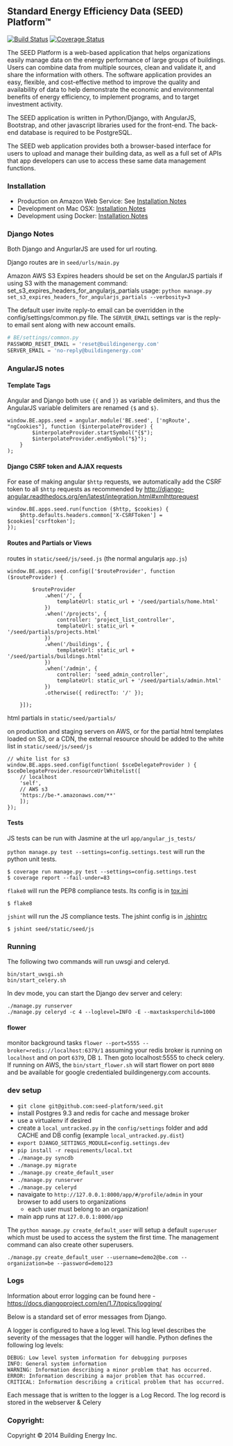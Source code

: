 ## Standard Energy Efficiency Data (SEED) Platform™
[![Build Status][travis-img]][travis-url] [![Coverage Status][coveralls-img]][coveralls-url]

The SEED Platform is a web-based application that helps organizations easily manage data on the energy performance of large groups of buildings. Users can combine data from multiple sources, clean and validate it, and share the information with others. The software application provides an easy, flexible, and cost-effective method to improve the quality and availability of data to help demonstrate the economic and environmental benefits of energy efficiency, to implement programs, and to target investment activity.

The SEED application is written in Python/Django, with AngularJS, Bootstrap, and other javascript libraries used for the front-end. The back-end database is required to be PostgreSQL.

The SEED web application provides both a browser-based interface for users to upload and manage their building data, as well as a full set of APIs that app developers can use to access these same data management functions.


### Installation
* Production on Amazon Web Service: See [Installation Notes](http://www.github.com/seed-platform/seed/wiki/Installation)
* Development on Mac OSX: [Installation Notes](https://github.com/SEED-platform/seed/wiki/Development-version-of-SEED-on-a-Mac-OSX)
* Development using Docker: [Installation Notes](https://github.com/SEED-platform/seed/wiki/Development-version-of-SEED-on-a-Docker)

### Django Notes
Both Django and AngurlarJS are used for url routing.

Django routes are in `seed/urls/main.py`

Amazon AWS S3 Expires headers should be set on the AngularJS partials if using S3 with the management command: set_s3_expires_headers_for_angularjs_partials
 usage: `python manage.py set_s3_expires_headers_for_angularjs_partials --verbosity=3`

The default user invite reply-to email can be overridden in the config/settings/common.py file. The `SERVER_EMAIL` settings var is the reply-to email sent along with new account emails.

```python
# BE/settings/common.py
PASSWORD_RESET_EMAIL = 'reset@buildingenergy.com'
SERVER_EMAIL = 'no-reply@buildingenergy.com'
```

### AngularJS notes

#### Template Tags
Angular and Django both use `{{` and `}}` as variable delimiters, and thus the AngularJS variable delimiters are renamed `{$` and `$}`.

```
window.BE.apps.seed = angular.module('BE.seed', ['ngRoute', "ngCookies"], function ($interpolateProvider) {
        $interpolateProvider.startSymbol("{$");
        $interpolateProvider.endSymbol("$}");
    }
);
```

#### Django CSRF token and AJAX requests
For ease of making angular `$http` requests, we automatically add the CSRF token to all `$http` requests as recommended by http://django-angular.readthedocs.org/en/latest/integration.html#xmlhttprequest

```
window.BE.apps.seed.run(function ($http, $cookies) {
    $http.defaults.headers.common['X-CSRFToken'] = $cookies['csrftoken'];
});
```

#### Routes and Partials or Views
routes in `static/seed/js/seed.js` (the normal angularjs `app.js`)

```
window.BE.apps.seed.config(['$routeProvider', function ($routeProvider) {

        $routeProvider
            .when('/', {
                templateUrl: static_url + '/seed/partials/home.html'
            })
            .when('/projects', {
                controller: 'project_list_controller',
                templateUrl: static_url + '/seed/partials/projects.html'
            })
            .when('/buildings', {
                templateUrl: static_url + '/seed/partials/buildings.html'
            })
            .when('/admin', {
                controller: 'seed_admin_controller',
                templateUrl: static_url + '/seed/partials/admin.html'
            })
            .otherwise({ redirectTo: '/' });

    }]);
```
html partials in `static/seed/partials/`

on production and staging servers on AWS, or for the partial html templates loaded on S3, or a CDN, the external resource should be added to the white list in `static/seed/js/seed/js`

```
// white list for s3
window.BE.apps.seed.config(function( $sceDelegateProvider ) {
$sceDelegateProvider.resourceUrlWhitelist([
    // localhost
    'self',
    // AWS s3
    'https://be-*.amazonaws.com/**'
    ]);
});
```

#### Tests
JS tests can be run with Jasmine at the url `app/angular_js_tests/`

`python manage.py test --settings=config.settings.test` will run the python unit tests.

```console
$ coverage run manage.py test --settings=config.settings.test
$ coverage report --fail-under=83
```

`flake8` will run the PEP8 compliance tests. Its config is in [tox.ini](tox.ini)

```console
$ flake8
```

`jshint` will run the JS compliance tests. The jshint config is in [.jshintrc](.jshintrc)

```console
$ jshint seed/static/seed/js
```

### Running
The following two commands will run uwsgi and celeryd.

```
bin/start_uwsgi.sh
bin/start_celery.sh
```

In dev mode, you can start the Django dev server and celery:

```
./manage.py runserver
./manage.py celeryd -c 4 --loglevel=INFO -E --maxtasksperchild=1000
```

#### flower
monitor background tasks `flower --port=5555 --broker=redis://localhost:6379/1`
assuming your redis broker is running on `localhost` and on port `6379`, DB `1`. Then goto localhost:5555 to check celery.
If running on AWS, the `bin/start_flower.sh` will start flower on port `8080` and be available for google credentialed buildingenergy.com accounts.

### dev setup
* `git clone git@github.com:seed-platform/seed.git`
* install Postgres 9.3 and redis for cache and message broker
* use a virtualenv if desired
* create a `local_untracked.py` in the `config/settings` folder and add CACHE and DB config (example `local_untracked.py.dist`)
* `export DJANGO_SETTINGS_MODULE=config.settings.dev`
* `pip install -r requirements/local.txt`
* `./manage.py syncdb`
* `./manage.py migrate`
* `./manage.py create_default_user`
* `./manage.py runserver`
* `./manage.py celeryd`
* navaigate to `http://127.0.0.1:8000/app/#/profile/admin` in your browser to add users to organizations
    * each user must belong to an organization!
* main app runs at `127.0.0.1:8000/app`

The `python manage.py create_default_user` will setup a default `superuser`
which must be used to access the system the first time. The management command
can also create other superusers.

```console
./manage.py create_default_user --username=demo2@be.com --organization=be --password=demo123
```

### Logs
Information about  error logging can be found here - https://docs.djangoproject.com/en/1.7/topics/logging/

Below is a standard set of error messages from Django.

A logger is configured to have a log level. This log level describes the severity of the messages that the logger will handle. Python defines the following log levels:

    DEBUG: Low level system information for debugging purposes
    INFO: General system information
    WARNING: Information describing a minor problem that has occurred.
    ERROR: Information describing a major problem that has occurred.
    CRITICAL: Information describing a critical problem that has occurred.

Each message that is written to the logger is a Log Record. The log record is stored in the webserver & Celery

### Copyright:
Copyright ©  2014 Building Energy Inc.


[travis-img]: https://travis-ci.org/SEED-platform/seed.svg?branch=develop
[travis-url]: https://travis-ci.org/SEED-platform/seed
[coveralls-img]: https://coveralls.io/repos/SEED-platform/seed/badge.svg
[coveralls-url]: https://coveralls.io/github/SEED-platform/seed

